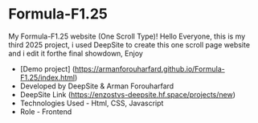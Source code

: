 # Formula-F1.25
My Formula-F1.25 website (One Scroll Type)!
Hello Everyone, this is my third 2025 project, i used DeepSite to create this one scroll page website and i edit it forthe final showdown, Enjoy
- [Demo project] (https://armanforouharfard.github.io/Formula-F1.25/index.html)
- Developed by DeepSite & Arman Forouharfard
- DeepSite Link (https://enzostvs-deepsite.hf.space/projects/new)
- Technologies Used - Html, CSS, Javascript
- Role - Frontend
